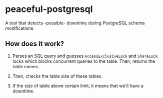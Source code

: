 # peaceful-postgresql

A tool that detects -possible- downtime during PostgreSQL schema modifications.

## How does it work?

1) Parses an SQL query and guesses `AccessExclusiveLock` and `ShareLock` locks which blocks concurrent queries to the table. Then, returns the table names.

2) Then, checks the table size of these tables.

3) If the size of table above certain limit, it means that we'll have a downtime.